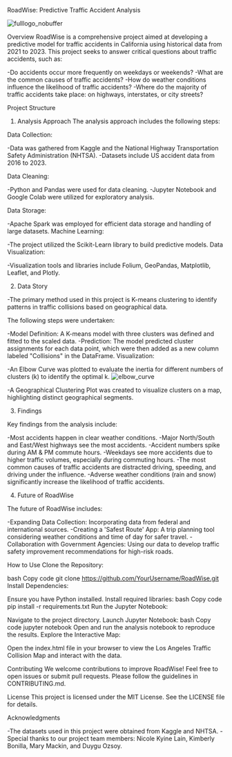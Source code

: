 RoadWise: Predictive Traffic Accident Analysis

![fulllogo_nobuffer](https://github.com/user-attachments/assets/4d301ce8-2658-435c-84fa-c34f4e2af6bb)

Overview
RoadWise is a comprehensive project aimed at developing a predictive model for traffic accidents in California using historical data from 2021 to 2023. This project seeks to answer critical questions about traffic accidents, such as:

-Do accidents occur more frequently on weekdays or weekends?
-What are the common causes of traffic accidents?
-How do weather conditions influence the likelihood of traffic accidents?
-Where do the majority of traffic accidents take place: on highways, interstates, or city streets?

Project Structure

1. Analysis Approach
The analysis approach includes the following steps:

Data Collection:

-Data was gathered from Kaggle and the National Highway Transportation Safety Administration (NHTSA).
-Datasets include US accident data from 2016 to 2023.

Data Cleaning:

-Python and Pandas were used for data cleaning.
-Jupyter Notebook and Google Colab were utilized for exploratory analysis.

Data Storage:

-Apache Spark was employed for efficient data storage and handling of large datasets.
Machine Learning:

-The project utilized the Scikit-Learn library to build predictive models.
Data Visualization:

-Visualization tools and libraries include Folium, GeoPandas, Matplotlib, Leaflet, and Plotly.

2. Data Story

-The primary method used in this project is K-means clustering to identify patterns in traffic collisions based on geographical data. 

The following steps were undertaken:

-Model Definition: A K-means model with three clusters was defined and fitted to the scaled data.
-Prediction: The model predicted cluster assignments for each data point, which were then added as a new column labeled "Collisions" in the DataFrame.
Visualization:

-An Elbow Curve was plotted to evaluate the inertia for different numbers of clusters (k) to identify the optimal k.
![elbow_curve](https://github.com/user-attachments/assets/22f78683-ed0a-4b85-9340-7018591d6b09)

-A Geographical Clustering Plot was created to visualize clusters on a map, highlighting distinct geographical segments.

3. Findings
   
Key findings from the analysis include:

-Most accidents happen in clear weather conditions.
-Major North/South and East/West highways see the most accidents.
-Accident numbers spike during AM & PM commute hours.
-Weekdays see more accidents due to higher traffic volumes, especially during commuting hours.
-The most common causes of traffic accidents are distracted driving, speeding, and driving under the influence.
-Adverse weather conditions (rain and snow) significantly increase the likelihood of traffic accidents.


4. Future of RoadWise
   
The future of RoadWise includes:

-Expanding Data Collection: Incorporating data from federal and international sources.
-Creating a 'Safest Route' App: A trip planning tool considering weather conditions and time of day for safer travel.
-Collaboration with Government Agencies: Using our data to develop traffic safety improvement recommendations for high-risk roads.

How to Use
Clone the Repository:

bash
Copy code
git clone https://github.com/YourUsername/RoadWise.git
Install Dependencies:

Ensure you have Python installed.
Install required libraries:
bash
Copy code
pip install -r requirements.txt
Run the Jupyter Notebook:

Navigate to the project directory.
Launch Jupyter Notebook:
bash
Copy code
jupyter notebook
Open and run the analysis notebook to reproduce the results.
Explore the Interactive Map:

Open the index.html file in your browser to view the Los Angeles Traffic Collision Map and interact with the data.

Contributing
We welcome contributions to improve RoadWise! Feel free to open issues or submit pull requests. Please follow the guidelines in CONTRIBUTING.md.

License
This project is licensed under the MIT License. See the LICENSE file for details.

Acknowledgments

-The datasets used in this project were obtained from Kaggle and NHTSA.
-Special thanks to our project team members: Nicole Kyine Lain, Kimberly Bonilla, Mary Mackin, and Duygu Ozsoy.
